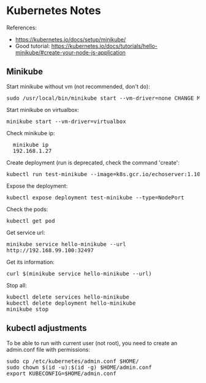 <h1>Kubernetes Notes</h1>

References:

- https://kubernetes.io/docs/setup/minikube/
- Good tutorial: https://kubernetes.io/docs/tutorials/hello-minikube/#create-your-node-js-application

<h2>Minikube</h2>

Start minikube without vm (not recommended, don't do):

<pre>sudo /usr/local/bin/minikube start --vm-driver=none CHANGE_MINIKUBE_NONE_USER=true</pre>

Start minikube on virtualbox:

<pre>minikube start --vm-driver=virtualbox</pre>

Check minikube ip:
<pre>
  minikube ip
  192.168.1.27
</pre>

Create deployment (run is deprecated, check the command 'create':

<pre>kubectl run test-minikube --image=k8s.gcr.io/echoserver:1.10 --port=8080</pre>

Expose the deployment:

<pre>kubectl expose deployment test-minikube --type=NodePort</pre>

Check the pods:

<pre>kubectl get pod</pre>

Get service url:

<pre>
minikube service hello-minikube --url
http://192.168.99.100:32497
</pre>

Get its information:

<pre>curl $(minikube service hello-minikube --url)</pre>

Stop all:

<pre>
kubectl delete services hello-minikube
kubectl delete deployment hello-minikube
minikube stop
</pre>

<h2>kubectl adjustments</h2>

To be able to run with current user (not root), you need to create an admin.conf file with permissions:

<pre>
sudo cp /etc/kubernetes/admin.conf $HOME/
sudo chown $(id -u):$(id -g) $HOME/admin.conf
export KUBECONFIG=$HOME/admin.conf
</pre>
